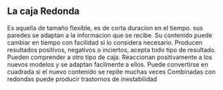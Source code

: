 ## La caja Redonda

Es aquella de tamaño flexible, es de corta duracion en el tiempo. sus paredes se adaptan a la informacion que se recibe. Su contenido puede cambiar en tiempo con facilidad si lo considera necesario. 
Producen resultados positivos, negativos o inciertos, acepta todo tipo de resultado. Pueden comprender a otro tipo de caja.
Reaccionan positivamente a los nuevos modelos y se adaptan facilmente a ellos.
Puede convertirse en cuadrada si el nuevo contenido se repite muchas veces
Combinadas con redondas puede producir trastornos de inestabilidad
